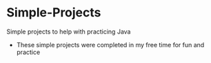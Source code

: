 # Simple-Projects
Simple projects to help with practicing Java
- These simple projects were completed in my free time for fun and practice
